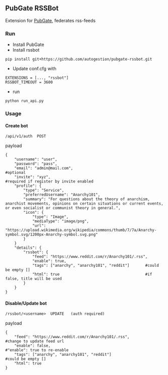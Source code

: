 ## PubGate RSSBot
Extension for [PubGate](https://github.com/autogestion/pubgate), federates rss-feeds

### Run

 - Install PubGate
 - Install rssbot
 ```
 pip install git+https://github.com/autogestion/pubgate-rssbot.git

```
 - Update conf.cfg with
```
EXTENSIONS = [..., "rssbot"]
RSSBOT_TIMEOUT = 3600
```
 - run 
```
python run_api.py

```


### Usage

#### Create bot
```
/api/v1/auth  POST
```
payload
```
{
	"username": "user",
	"password": "pass",
	"email": "admin@mail.com",                                     #optional
	"invite": "xyz",                                               #required if register by invite enabled
	"profile": {
		"type": "Service",
		"preferredUsername": "Anarchy101",
		"summary": "For questions about the theory of anarchism, anarchist movements, opinions on certain situations or current events, or even socialist or communist theory in general.",
	    "icon": {
	        "type": "Image",
	        "mediaType": "image/png",
	        "url": "https://upload.wikimedia.org/wikipedia/commons/thumb/7/7a/Anarchy-symbol.svg/1200px-Anarchy-symbol.svg.png"
	    }		
	}
	"details": {
		"rssbot": {
			"feed": "https://www.reddit.com/r/Anarchy101/.rss",
			"enable": true,
			"tags": ["anarchy", "anarchy101", "reddit"]       #could be empty []
			"html": true                                      #if false, title will be used
		}
	}
}
```

#### Disable/Update bot
```
/rssbot/<username>  UPDATE   (auth required)
```
payload
```
{
    "feed": "https://www.reddit.com/r/Anarchy101/.rss",           #change to update feed url
    "enable": false,                                              #"enable": true to re-enable
    "tags": ["anarchy", "anarchy101", "reddit"]                   #could be empty []
    "html": true                                                  
}
```
